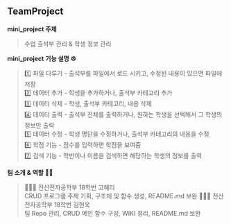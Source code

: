 ## TeamProject

**mini_project 주제**
>수업 출석부 관리 & 학생 정보 관리

**mini_project 기능 설명 ⚙️**
>    1️⃣ 파일 다루기 - 출석부를 파일에서 로드 시키고, 수정된 내용이   있으면 파일에 저장  
>    2️⃣ 데이터 추가 - 학생을 추가하거나, 출석부 카테고리 추가  
>    3️⃣ 데이터 삭제 - 학생, 출석부 카테고리, 내용 삭제  
>    4️⃣ 데이터 출력 - 출석부 전체를 출력하거나, 원하는 학생을 선택해서 그 학생의 정보만 출력  
>    5️⃣ 데이터 수정 - 학생 명단을 수정하거나, 출석부 카테고리의 내용을 수정  
>    6️⃣ 학점 기능 - 점수를 입력하면 학점을 보여줌  
>    7️⃣ 검색 기능 - 학번이나 이름을 검색하면 해당하는 학생의 정보를 출력

**팀 소개 & 역할 🙋‍♂️**
>👩🏻‍💻 전산전자공학부 18학번 고혜리  
>CRUD 프로그램 주제 기획, 구조체 및 함수 생성, README.md 보완
>🧑🏻‍💻 전산전자공학부 18학번 김현욱  
>팀 Repo 관리, CRUD 메인 함수 구성, WIKI 정리, README.md 보완

